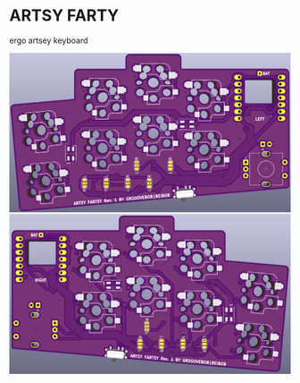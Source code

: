 # ARTSY FARTY
ergo artsey keyboard

![alt text](https://github.com/GroooveBob/artsyfartsy/blob/main/pic/artsyfartsytop.png)
![alt text](https://github.com/GroooveBob/artsyfartsy/blob/main/pic/artsyfartsybottom.png)
